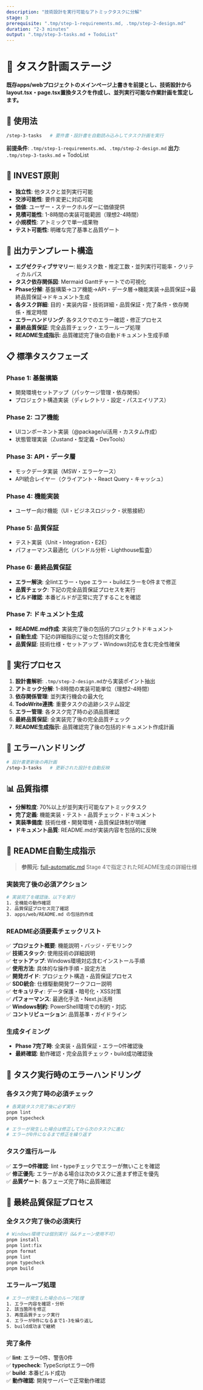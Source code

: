 ```yaml
---
description: "技術設計を実行可能なアトミックタスクに分解"
stage: 3
prerequisite: ".tmp/step-1-requirements.md, .tmp/step-2-design.md"
duration: "2-3 minutes"
output: ".tmp/step-3-tasks.md + TodoList"
---
```


# 📝 タスク計画ステージ

**既存apps/webプロジェクトのメインページ上書きを前提とし、技術設計からlayout.tsx・page.tsx置換タスクを作成し、並列実行可能な作業計画を策定します。**

## 📝 使用法

```bash
/step-3-tasks   # 要件書・設計書を自動読み込みしてタスク計画を実行
```

**前提条件**: `.tmp/step-1-requirements.md`、`.tmp/step-2-design.md`
**出力**: `.tmp/step-3-tasks.md` + TodoList

## 🎯 INVEST原則

- **独立性**: 他タスクと並列実行可能
- **交渉可能性**: 要件変更に対応可能
- **価値**: ユーザー・ステークホルダーに価値提供
- **見積可能性**: 1-8時間の実装可能範囲（理想2-4時間）
- **小規模性**: アトミックで単一成果物
- **テスト可能性**: 明確な完了基準と品質ゲート

## 📝 出力テンプレート構造

- **エグゼクティブサマリー**: 総タスク数・推定工数・並列実行可能率・クリティカルパス
- **タスク依存関係図**: Mermaid Ganttチャートでの可視化
- **Phase分解**: 基盤構築→コア機能→API・データ層→機能実装→品質保証→最終品質保証→ドキュメント生成
- **各タスク詳細**: 目的・実装内容・技術詳細・品質保証・完了条件・依存関係・推定時間
- **エラーハンドリング**: 各タスクでのエラー確認・修正プロセス
- **最終品質保証**: 完全品質チェック・エラーループ処理
- **README生成指示**: 品質確認完了後の自動ドキュメント生成手順

## 📋 標準タスクフェーズ

### Phase 1: 基盤構築

- 開発環境セットアップ（パッケージ管理・依存関係）
- プロジェクト構造実装（ディレクトリ・設定・パスエイリアス）

### Phase 2: コア機能

- UIコンポーネント実装（@package/ui活用・カスタム作成）
- 状態管理実装（Zustand・型定義・DevTools）

### Phase 3: API・データ層

- モックデータ実装（MSW・エラーケース）
- API統合レイヤー（クライアント・React Query・キャッシュ）

### Phase 4: 機能実装

- ユーザー向け機能（UI・ビジネスロジック・状態接続）

### Phase 5: 品質保証

- テスト実装（Unit・Integration・E2E）
- パフォーマンス最適化（バンドル分析・Lighthouse監査）

### Phase 6: 最終品質保証

- **エラー解決**: 全lintエラー・type エラー・buildエラーを0件まで修正
- **品質チェック**: 下記の完全品質保証プロセスを実行
- **ビルド確認**: 本番ビルドが正常に完了することを確認

### Phase 7: ドキュメント生成

- **README.md作成**: 実装完了後の包括的プロジェクトドキュメント
- **自動生成**: 下記の詳細指示に従った包括的文書化
- **品質保証**: 技術仕様・セットアップ・Windows対応を含む完全性確保

## 🚀 実行プロセス

1. **設計書解析**: `.tmp/step-2-design.md`から実装ポイント抽出
2. **アトミック分解**: 1-8時間の実装可能単位（理想2-4時間）
3. **依存関係管理**: 並列実行機会の最大化
4. **TodoWrite連携**: 重要タスクの追跡システム設定
5. **エラー管理**: 各タスク完了時の必須品質確認
6. **最終品質保証**: 全実装完了後の完全品質チェック
7. **README生成指示**: 品質確認完了後の包括的ドキュメント作成計画

## 🚨 エラーハンドリング

```bash
# 設計書更新後の再計画
/step-3-tasks   # 更新された設計を自動反映
```

## 📊 品質指標

- **分解粒度**: 70%以上が並列実行可能なアトミックタスク
- **完了定義**: 機能実装・テスト・品質チェック・ドキュメント
- **実装準備度**: 技術仕様・開発環境・品質保証体制が明確
- **ドキュメント品質**: README.mdが実装内容を包括的に反映

## 📖 README自動生成指示

> **参照元**: [full-automatic.md](./full-automatic.md) Stage 4で指定されたREADME生成の詳細仕様

### 実装完了後の必須アクション

```bash
# 実装完了を確認後、以下を実行
1. 全機能の動作確認
2. 品質保証プロセス完了確認
3. apps/web/README.md の包括的作成
```

### README必須要素チェックリスト

✅ **プロジェクト概要**: 機能説明・バッジ・デモリンク  
✅ **技術スタック**: 使用技術の詳細説明  
✅ **セットアップ**: Windows環境対応含むインストール手順  
✅ **使用方法**: 具体的な操作手順・設定方法  
✅ **開発ガイド**: プロジェクト構造・品質保証プロセス  
✅ **SDD統合**: 仕様駆動開発ワークフロー説明  
✅ **セキュリティ**: データ保護・暗号化・XSS対策  
✅ **パフォーマンス**: 最適化手法・Next.js活用  
✅ **Windows制約**: PowerShell環境での制約・対応  
✅ **コントリビューション**: 品質基準・ガイドライン

### 生成タイミング

- **Phase 7完了時**: 全実装・品質保証・エラー0件確認後
- **最終確認**: 動作確認・完全品質チェック・build成功確認後

## 🔧 タスク実行時のエラーハンドリング

### 各タスク完了時の必須チェック

```bash
# 各実装タスク完了後に必ず実行
pnpm lint
pnpm typecheck

# エラーが発生した場合は修正してから次のタスクに進む
# エラーが0件になるまで修正を繰り返す
```

### タスク進行ルール

✅ **エラー0件確認**: lint・typeチェックでエラーが無いことを確認  
✅ **修正優先**: エラーがある場合は次のタスクに進まず修正を優先  
✅ **品質ゲート**: 各フェーズ完了時に品質確認

## 🏁 最終品質保証プロセス

### 全タスク完了後の必須実行

```bash
# Windows環境では個別実行（&&チェーン使用不可）
pnpm install
pnpm lint:fix
pnpm format
pnpm lint
pnpm typecheck
pnpm build
```

### エラーループ処理

```bash
# エラーが発生した場合のループ処理
1. エラー内容を確認・分析
2. 該当箇所を修正
3. 再度品質チェック実行
4. エラーが0件になるまで1-3を繰り返し
5. build成功まで継続
```

### 完了条件

✅ **lint**: エラー0件、警告0件  
✅ **typecheck**: TypeScriptエラー0件  
✅ **build**: 本番ビルド成功  
✅ **動作確認**: 開発サーバーで正常動作確認
